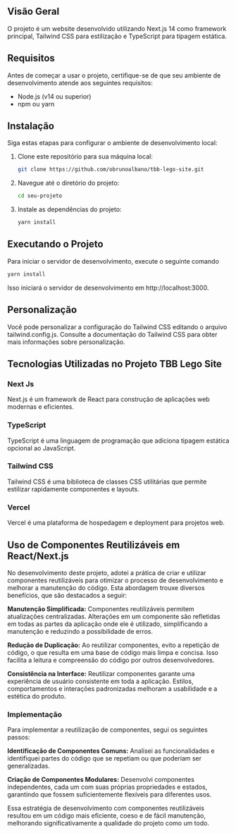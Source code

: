 ## Visão Geral

O projeto é um website desenvolvido utilizando Next.js 14 como framework principal, Tailwind CSS para estilização e TypeScript para tipagem estática.

## Requisitos

Antes de começar a usar o projeto, certifique-se de que seu ambiente de desenvolvimento atende aos seguintes requisitos:

- Node.js (v14 ou superior)
- npm ou yarn

## Instalação

Siga estas etapas para configurar o ambiente de desenvolvimento local:

1. Clone este repositório para sua máquina local:

   ```bash
   git clone https://github.com/obrunoalbano/tbb-lego-site.git
   ```


2. Navegue até o diretório do projeto:

   ```bash
   cd seu-projeto
   ```

3. Instale as dependências do projeto:

   ```bash
   yarn install
   ```

## Executando o Projeto

Para iniciar o servidor de desenvolvimento, execute o seguinte comando

   ```bash
   yarn install
   ```

Isso iniciará o servidor de desenvolvimento em http://localhost:3000.

## Personalização

Você pode personalizar a configuração do Tailwind CSS editando o arquivo tailwind.config.js. Consulte a documentação do Tailwind CSS para obter mais informações sobre personalização.


## Tecnologias Utilizadas no Projeto TBB Lego Site

### Next Js

Next.js é um framework de React para construção de aplicações web modernas e eficientes.

### TypeScript

TypeScript é uma linguagem de programação que adiciona tipagem estática opcional ao JavaScript.

### Tailwind CSS

Tailwind CSS é uma biblioteca de classes CSS utilitárias que permite estilizar rapidamente componentes e layouts.

### Vercel 

Vercel é uma plataforma de hospedagem e deployment para projetos web.


## Uso de Componentes Reutilizáveis em React/Next.js

No desenvolvimento deste projeto, adotei a prática de criar e utilizar componentes reutilizáveis para otimizar o processo de desenvolvimento e melhorar a manutenção do código. Esta abordagem trouxe diversos benefícios, que são destacados a seguir:

**Manutenção Simplificada:** Componentes reutilizáveis permitem atualizações centralizadas. Alterações em um componente são refletidas em todas as partes da aplicação onde ele é utilizado, simplificando a manutenção e reduzindo a possibilidade de erros.

**Redução de Duplicação:** Ao reutilizar componentes, evito a repetição de código, o que resulta em uma base de código mais limpa e concisa. Isso facilita a leitura e compreensão do código por outros desenvolvedores.

**Consistência na Interface:** Reutilizar componentes garante uma experiência de usuário consistente em toda a aplicação. Estilos, comportamentos e interações padronizadas melhoram a usabilidade e a estética do produto.

### Implementação

Para implementar a reutilização de componentes, segui os seguintes passos:

**Identificação de Componentes Comuns:** Analisei as funcionalidades e identifiquei partes do código que se repetiam ou que poderiam ser generalizadas.

**Criação de Componentes Modulares:** Desenvolvi componentes independentes, cada um com suas próprias propriedades e estados, garantindo que fossem suficientemente flexíveis para diferentes usos.


Essa estratégia de desenvolvimento com componentes reutilizáveis resultou em um código mais eficiente, coeso e de fácil manutenção, melhorando significativamente a qualidade do projeto como um todo.

